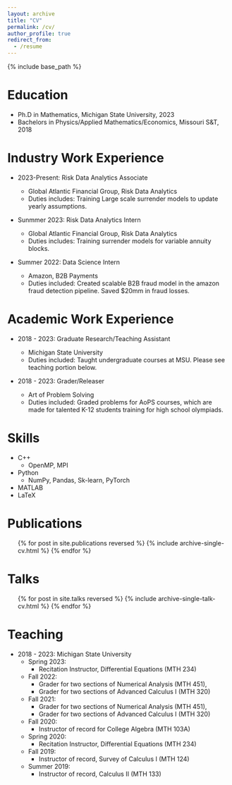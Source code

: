 ```yaml
---
layout: archive
title: "CV"
permalink: /cv/
author_profile: true
redirect_from:
  - /resume
---
```


{% include base_path %}

Education
======
* Ph.D in Mathematics, Michigan State University, 2023
* Bachelors in Physics/Applied Mathematics/Economics, Missouri S&T, 2018

Industry Work Experience
======
* 2023-Present: Risk Data Analytics Associate
  * Global Atlantic Financial Group, Risk Data Analytics
  * Duties includes: Training Large scale surrender models to update yearly assumptions. 

* Sunmmer 2023: Risk Data Analytics Intern
  * Global Atlantic Financial Group, Risk Data Analytics
  * Duties includes: Training surrender models for variable annuity blocks. 

* Summer 2022: Data Science Intern
  * Amazon, B2B Payments 
  * Duties included: Created scalable B2B fraud model in the amazon fraud detection pipeline. Saved $20mm in fraud losses.

Academic Work Experience
======
* 2018 - 2023: Graduate Research/Teaching Assistant
  * Michigan State University
  * Duties included: Taught undergraduate courses at MSU. Please see teaching portion below.
    
* 2018 - 2023: Grader/Releaser
  * Art of Problem Solving
  * Duties included: Graded problems for AoPS courses, which are made for talented K-12 students training for high school olympiads. 
  
Skills
======
* C++
  * OpenMP, MPI
* Python
  * NumPy, Pandas, Sk-learn, PyTorch
* MATLAB
* LaTeX

Publications
======
  <ul>{% for post in site.publications reversed %}
    {% include archive-single-cv.html %}
  {% endfor %}</ul>
  
Talks
======
  <ul>{% for post in site.talks reversed %}
    {% include archive-single-talk-cv.html  %}
  {% endfor %}</ul>
  
Teaching
======
* 2018 - 2023: Michigan State University
  * Spring 2023:
    * Recitation Instructor, Differential Equations (MTH 234)
  * Fall 2022:
    * Grader for two sections of Numerical Analysis (MTH 451),
    * Grader for two sections of Advanced Calculus I (MTH 320)
  * Fall 2021:
    * Grader for two sections of Numerical Analysis (MTH 451),
    * Grader for two sections of Advanced Calculus I (MTH 320)
  * Fall 2020:
    * Instructor of record for College Algebra (MTH 103A)
  * Spring 2020:
    * Recitation Instructor, Differential Equations (MTH 234)
  * Fall 2019:
    * Instructor of record, Survey of Calculus I (MTH 124)
  * Summer 2019:
    * Instructor of record, Calculus II (MTH 133)

